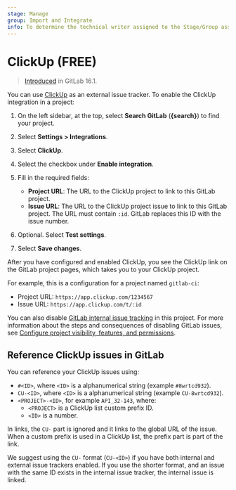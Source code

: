 ```yaml
---
stage: Manage
group: Import and Integrate
info: To determine the technical writer assigned to the Stage/Group associated with this page, see https://about.gitlab.com/handbook/product/ux/technical-writing/#assignments
---
```


# ClickUp **(FREE)**

> [Introduced](https://gitlab.com/gitlab-org/gitlab/-/merge_requests/120732) in GitLab 16.1.

You can use [ClickUp](https://clickup.com/) as an external issue tracker.
To enable the ClickUp integration in a project:

1. On the left sidebar, at the top, select **Search GitLab** (**{search}**) to find your project.
1. Select **Settings > Integrations**.
1. Select **ClickUp**.
1. Select the checkbox under **Enable integration**.
1. Fill in the required fields:

   - **Project URL**: The URL to the ClickUp project to link to this GitLab project.
   - **Issue URL**: The URL to the ClickUp project issue to link to this GitLab project.
     The URL must contain `:id`. GitLab replaces this ID with the issue number.

1. Optional. Select **Test settings**.
1. Select **Save changes**.

After you have configured and enabled ClickUp, you see the ClickUp link on the GitLab project pages,
which takes you to your ClickUp project.

For example, this is a configuration for a project named `gitlab-ci`:

- Project URL: `https://app.clickup.com/1234567`
- Issue URL: `https://app.clickup.com/t/:id`

You can also disable [GitLab internal issue tracking](../issues/index.md) in this project.
For more information about the steps and consequences of disabling GitLab issues, see
[Configure project visibility, features, and permissions](../settings/index.md#configure-project-visibility-features-and-permissions).

## Reference ClickUp issues in GitLab

You can reference your ClickUp issues using:

- `#<ID>`, where `<ID>` is a alphanumerical string (example `#8wrtcd932`).
- `CU-<ID>`, where `<ID>` is a alphanumerical string (example `CU-8wrtcd932`).
- `<PROJECT>-<ID>`, for example `API_32-143`, where:
  - `<PROJECT>` is a ClickUp list custom prefix ID.
  - `<ID>` is a number.

In links, the `CU-` part is ignored and it links to the global URL of the issue. When a custom
prefix is used in a ClickUp list, the prefix part is part of the link.

We suggest using the `CU-` format (`CU-<ID>`) if you have both internal and external issue
trackers enabled. If you use the shorter format, and an issue with the same ID exists in the
internal issue tracker, the internal issue is linked.
